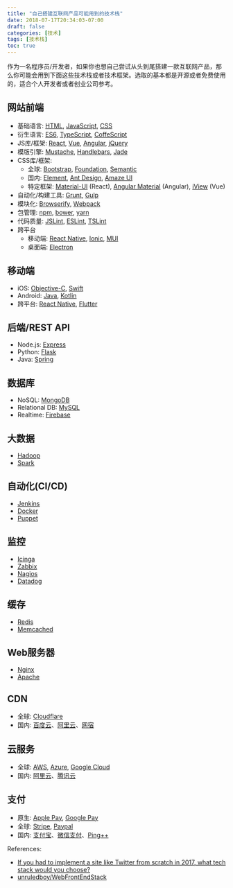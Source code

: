 ```yaml
---
title: "自己搭建互联网产品可能用到的技术栈"
date: 2018-07-17T20:34:03-07:00
draft: false
categories: [技术]
tags: [技术栈]
toc: true
---
```


作为一名程序员/开发者，如果你也想自己尝试从头到尾搭建一款互联网产品，那么你可能会用到下面这些技术栈或者技术框架。选取的基本都是开源或者免费使用的，适合个人开发者或者创业公司参考。

<!--more-->

## 网站前端

- 基础语言: [HTML](https://www.w3schools.com/html/), [JavaScript](https://www.w3schools.com/js/), [CSS](https://www.w3schools.com/css/)
- 衍生语言: [ES6](https://www.w3schools.com/js/js_es6.asp), [TypeScript](https://www.typescriptlang.org/), [CoffeScript](https://coffeescript.org/)
- JS库/框架: [React](https://reactjs.org/), [Vue](https://cn.vuejs.org/index.html), [Angular](https://angular.io/), [jQuery](https://jquery.com/)
- 模版引擎: [Mustache](https://mustache.github.io/), [Handlebars](https://handlebarsjs.com/), [Jade](http://jade-lang.com/)
- CSS库/框架:
    - 全球: [Bootstrap](https://getbootstrap.com/), [Foundation](https://foundation.zurb.com/), [Semantic](https://semantic-ui.com/)
    - 国内: [Element](https://element.eleme.io/#/en-US), [Ant Design](https://ant.design/), [Amaze UI](http://amazeui.org/)
    - 特定框架: [Material-UI](https://material-ui.com/) (React), [Angular Material](https://material.angular.io/) (Angular), [iView](https://www.iviewui.com/) (Vue)
- 自动化/构建工具: [Grunt](https://gruntjs.com/), [Gulp](https://gulpjs.com/)
- 模块化: [Browserify](http://browserify.org/), [Webpack](https://webpack.js.org/)
- 包管理: [npm](https://www.npmjs.com/), [bower](https://bower.io/), [yarn](https://yarnpkg.com/)
- 代码质量: [JSLint](https://www.jslint.com/), [ESLint](https://eslint.org/), [TSLint](https://palantir.github.io/tslint/)
- 跨平台
  - 移动端: [React Native](https://facebook.github.io/react-native/), [Ionic](https://ionicframework.com/), [MUI](http://dev.dcloud.net.cn/mui/)
  - 桌面端: [Electron](https://electronjs.org/)

## 移动端

- iOS: [Objective-C](https://developer.apple.com/library/archive/documentation/Cocoa/Conceptual/ProgrammingWithObjectiveC/Introduction/Introduction.html), [Swift](https://developer.apple.com/swift/)
- Android: [Java](https://developer.android.com/studio/write/java8-support), [Kotlin](https://developer.android.com/kotlin/)
- 跨平台: [React Native](https://facebook.github.io/react-native/), [Flutter](https://flutter.io/)

## 后端/REST API

- Node.js: [Express](http://expressjs.com/)
- Python: [Flask](http://flask.pocoo.org/)
- Java: [Spring](https://spring.io/guides/gs/rest-service/)

## 数据库

- NoSQL: [MongoDB](https://www.mongodb.com/)
- Relational DB: [MySQL](https://www.mysql.com/)
- Realtime: [Firebase](https://firebase.google.com/docs/firestore/)

## 大数据

- [Hadoop](http://hadoop.apache.org/)
- [Spark](https://spark.apache.org/)

## 自动化(CI/CD)

- [Jenkins](https://jenkins.io/)
- [Docker](https://www.docker.com/)
- [Puppet](https://puppet.com/)

## 监控

- [Icinga](https://www.icinga.com/)
- [Zabbix](https://www.zabbix.com/)
- [Nagios](https://www.nagios.org/)
- [Datadog](https://www.datadoghq.com/)

## 缓存

- [Redis](https://redis.io/)
- [Memcached](https://memcached.org/)

## Web服务器

- [Nginx](https://www.nginx.com/)
- [Apache](https://httpd.apache.org/)

## CDN

- 全球: [Cloudflare](https://www.cloudflare.com/)
- 国内: [百度云](https://cloud.baidu.com/)、[阿里云](https://www.aliyun.com/)、[网宿](http://www.wangsu.com/)

## 云服务

- 全球: [AWS](https://aws.amazon.com/), [Azure](https://azure.microsoft.com), [Google Cloud](https://cloud.google.com/)
- 国内: [阿里云](https://cloud.baidu.com/)、[腾讯云](https://cloud.tencent.com/)

## 支付

- 原生: [Apple Pay](https://developer.apple.com/apple-pay/), [Google Pay](https://developers.google.com/pay/api/)
- 全球: [Stripe](https://stripe.com/), [Paypal](https://developer.paypal.com/)
- 国内: [支付宝](https://open.alipay.com/)、[微信支付](https://pay.weixin.qq.com/index.php/core/home/login?return_url=%2F)、[Ping++](https://www.pingxx.com/)

References:

- [If you had to implement a site like Twitter from scratch in 2017, what tech stack would you choose?](https://www.quora.com/If-you-had-to-implement-a-site-like-Twitter-from-scratch-in-2017-what-tech-stack-would-you-choose#)
- [unruledboy/WebFrontEndStack](https://github.com/unruledboy/WebFrontEndStack)